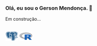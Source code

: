 ### Olá, eu sou o Gerson Mendonça. 👋

<p>Em construção...</p>

<div style="display: inline_block"><br>

<img align="center" alt="PostgreSQL" height="30" width="40" src="https://github.com/devicons/devicon/blob/master/icons/postgresql/postgresql-plain.svg">
<img align="center" alt="PostgreSQL" height="30" width="40" src="https://github.com/devicons/devicon/blob/master/icons/r/r-original.svg">
  
</div>

